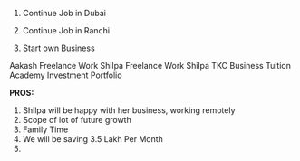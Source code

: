
1. Continue Job in Dubai



2. Continue Job in Ranchi



3. Start own Business

Aakash Freelance Work
Shilpa Freelance Work
Shilpa TKC Business
Tuition Academy
Investment Portfolio

**PROS:**
1. Shilpa will be happy with her business, working remotely
2. Scope of lot of future growth
3. Family Time
4.  We will be saving 3.5 Lakh Per Month
5. 

